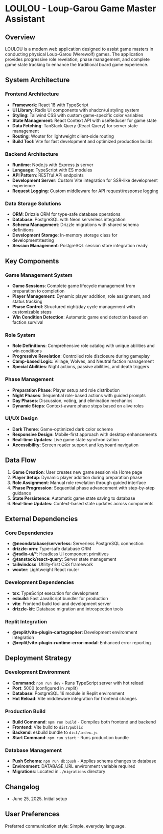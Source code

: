 # LOULOU - Loup-Garou Game Master Assistant

## Overview

LOULOU is a modern web application designed to assist game masters in conducting physical Loup-Garou (Werewolf) games. The application provides progressive role revelation, phase management, and complete game state tracking to enhance the traditional board game experience.

## System Architecture

### Frontend Architecture
- **Framework**: React 18 with TypeScript
- **UI Library**: Radix UI components with shadcn/ui styling system
- **Styling**: Tailwind CSS with custom game-specific color variables
- **State Management**: React Context API with useReducer for game state
- **Data Fetching**: TanStack Query (React Query) for server state management
- **Routing**: Wouter for lightweight client-side routing
- **Build Tool**: Vite for fast development and optimized production builds

### Backend Architecture
- **Runtime**: Node.js with Express.js server
- **Language**: TypeScript with ES modules
- **API Pattern**: RESTful API endpoints
- **Development Server**: Custom Vite integration for SSR-like development experience
- **Request Logging**: Custom middleware for API request/response logging

### Data Storage Solutions
- **ORM**: Drizzle ORM for type-safe database operations
- **Database**: PostgreSQL with Neon serverless integration
- **Schema Management**: Drizzle migrations with shared schema definitions
- **Development Storage**: In-memory storage class for development/testing
- **Session Management**: PostgreSQL session store integration ready

## Key Components

### Game Management System
- **Game Sessions**: Complete game lifecycle management from preparation to completion
- **Player Management**: Dynamic player addition, role assignment, and status tracking
- **Phase Control**: Structured night/day cycle management with customizable steps
- **Win Condition Detection**: Automatic game end detection based on faction survival

### Role System
- **Role Definitions**: Comprehensive role catalog with unique abilities and win conditions
- **Progressive Revelation**: Controlled role disclosure during gameplay
- **Camp-based Logic**: Village, Wolves, and Neutral faction management
- **Special Abilities**: Night actions, passive abilities, and death triggers

### Phase Management
- **Preparation Phase**: Player setup and role distribution
- **Night Phases**: Sequential role-based actions with guided prompts
- **Day Phases**: Discussion, voting, and elimination mechanics
- **Dynamic Steps**: Context-aware phase steps based on alive roles

### UI/UX Design
- **Dark Theme**: Game-optimized dark color scheme
- **Responsive Design**: Mobile-first approach with desktop enhancements
- **Real-time Updates**: Live game state synchronization
- **Accessibility**: Screen reader support and keyboard navigation

## Data Flow

1. **Game Creation**: User creates new game session via Home page
2. **Player Setup**: Dynamic player addition during preparation phase
3. **Role Assignment**: Manual role revelation through guided interface
4. **Phase Progression**: Sequential phase advancement with step-by-step guidance
5. **State Persistence**: Automatic game state saving to database
6. **Real-time Updates**: Context-based state updates across components

## External Dependencies

### Core Dependencies
- **@neondatabase/serverless**: Serverless PostgreSQL connection
- **drizzle-orm**: Type-safe database ORM
- **@radix-ui/***: Headless UI component primitives
- **@tanstack/react-query**: Server state management
- **tailwindcss**: Utility-first CSS framework
- **wouter**: Lightweight React router

### Development Dependencies
- **tsx**: TypeScript execution for development
- **esbuild**: Fast JavaScript bundler for production
- **vite**: Frontend build tool and development server
- **drizzle-kit**: Database migration and introspection tools

### Replit Integration
- **@replit/vite-plugin-cartographer**: Development environment integration
- **@replit/vite-plugin-runtime-error-modal**: Enhanced error reporting

## Deployment Strategy

### Development Environment
- **Command**: `npm run dev` - Runs TypeScript server with hot reload
- **Port**: 5000 (configured in .replit)
- **Database**: PostgreSQL 16 module in Replit environment
- **Hot Reload**: Vite middleware integration for frontend changes

### Production Build
- **Build Command**: `npm run build` - Compiles both frontend and backend
- **Frontend**: Vite build to `dist/public`
- **Backend**: esbuild bundle to `dist/index.js`
- **Start Command**: `npm run start` - Runs production bundle

### Database Management
- **Push Schema**: `npm run db:push` - Applies schema changes to database
- **Environment**: DATABASE_URL environment variable required
- **Migrations**: Located in `./migrations` directory

## Changelog
- June 25, 2025. Initial setup

## User Preferences

Preferred communication style: Simple, everyday language.